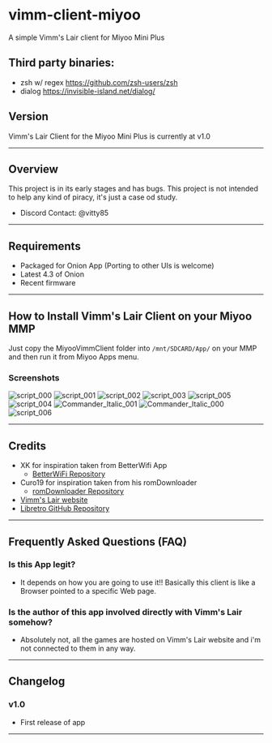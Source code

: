 # vimm-client-miyoo
A simple Vimm's Lair client for Miyoo Mini Plus

## Third party binaries:
- zsh w/ regex https://github.com/zsh-users/zsh
- dialog https://invisible-island.net/dialog/

## Version
Vimm's Lair Client for the Miyoo Mini Plus is currently at v1.0

---

## Overview

This project is in its early stages and has bugs. This project is not intended to help any kind of piracy, it's just a case od study.

- Discord Contact: @vitty85

---

## Requirements

- Packaged for Onion App (Porting to other UIs is welcome)
- Latest 4.3 of Onion
- Recent firmware

---

## How to Install Vimm's Lair Client on your Miyoo MMP

Just copy the MiyooVimmClient folder into `/mnt/SDCARD/App/` on your MMP and then run it from Miyoo Apps menu.

### Screenshots

   ![script_000](https://github.com/Vitty85/vimm-client-miyoo/assets/53129080/894c43c8-d601-4d5d-b360-277d337b7116)
   ![script_001](https://github.com/Vitty85/vimm-client-miyoo/assets/53129080/e4f2e6b9-aa50-4d65-9beb-b7a46d2cf790)
   ![script_002](https://github.com/Vitty85/vimm-client-miyoo/assets/53129080/b4d5593c-86fa-4442-9497-fcad98c760d9)
   ![script_003](https://github.com/Vitty85/vimm-client-miyoo/assets/53129080/019d8803-7744-4c25-abaf-ddb8948b5607)
   ![script_005](https://github.com/Vitty85/vimm-client-miyoo/assets/53129080/29fd8fa7-c1b2-4c33-8971-803bd7f7e7dc)
   ![script_004](https://github.com/Vitty85/vimm-client-miyoo/assets/53129080/e7dc8a34-181a-4c58-a88e-2f732b648726)
   ![Commander_Italic_001](https://github.com/Vitty85/vimm-client-miyoo/assets/53129080/05cb8009-7af7-4ab1-bcd1-5345af7e39fc)
   ![Commander_Italic_000](https://github.com/Vitty85/vimm-client-miyoo/assets/53129080/10690733-67e2-49cd-b1e4-8d7bcad83b5b)
   ![script_006](https://github.com/Vitty85/vimm-client-miyoo/assets/53129080/c3d32f55-362b-4c29-a1b1-d38579515fb9)

---

## Credits

- XK for inspiration taken from BetterWifi App
  - [BetterWiFi Repository](https://github.com/XK9274/better-wifi-miyoo)
- Curo19 for inspiration taken from his romDownloader
  - [romDownloader Repository](https://github.com/Curo19/romDownloader)
- [Vimm's Lair website](https://vimm.net)
- [Libretro GitHub Repository](https://github.com/libretro-thumbnails)

---

## Frequently Asked Questions (FAQ)

### Is this App legit?
- It depends on how you are going to use it!! Basically this client is like a Browser pointed to a specific Web page.

### Is the author of this app involved directly with Vimm's Lair somehow?
- Absolutely not, all the games are hosted on Vimm's Lair website and i'm not connected to them in any way.

---

## Changelog

### v1.0
   - First release of app

---
